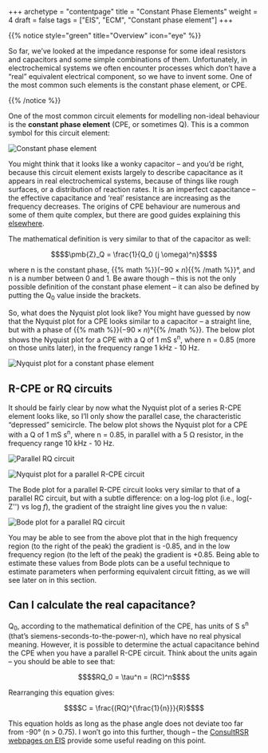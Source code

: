 +++
archetype = "contentpage"
title = "Constant Phase Elements"
weight = 4
draft = false
tags = ["EIS", "ECM", "Constant phase element"]
+++

{{% notice style="green" title="Overview" icon="eye" %}}

So far, we’ve looked at the impedance response for some ideal resistors and capacitors and some simple combinations of them. Unfortunately, in electrochemical systems we often encounter processes which don’t have a “real” equivalent electrical component, so we have to invent some. One of the most common such elements is the constant phase element, or CPE.

{{% /notice %}}

One of the most common circuit elements for modelling non-ideal behaviour is the **constant phase element** (CPE, or sometimes Q). This is a common symbol for this circuit element:

![Constant phase element](/images/experimental-electrochemistry/eis/ec-q.svg?height=40px)

You might think that it looks like a wonky capacitor – and you’d be right, because this circuit element exists largely to describe capacitance as it appears in real electrochemical systems, because of things like rough surfaces, or a distribution of reaction rates. It is an imperfect capacitance – the effective capacitance and ‘real’ resistance are increasing as the frequency decreases. The origins of CPE behaviour are numerous and some of them quite complex, but there are good guides explaining this [elsewhere](http://consultrsr.net/resources/eis/cpe2.htm).

The mathematical definition is very similar to that of the capacitor as well:

```math
$$\pmb{Z}_Q = \frac{1}{Q_0 (j \omega)^n}$$
```

where n is the constant phase, {{% math %}}$(-90 \times n)${{% /math %}}°, and n is a number between 0 and 1. Be aware though – this is not the only possible definition of the constant phase element – it can also be defined by putting the Q<sub>0</sub> value inside the brackets.

So, what does the Nyquist plot look like? You might have guessed by now that the Nyquist plot for a CPE looks similar to a capacitor – a straight line, but with a phase of {{% math %}}$(-90 \times n)$°{{% /math %}}. The below plot shows the Nyquist plot for a CPE with a Q of 1 mS s<sup>n</sup>, where n = 0.85 (more on those units later), in the frequency range 1 kHz - 10 Hz.

![Nyquist plot for a constant phase element](/images/experimental-electrochemistry/eis/nyquist-q.png?width=300px "Nyquist plot for a constant phase element")

## R-CPE or RQ circuits

It should be fairly clear by now what the Nyquist plot of a series R-CPE element looks like, so I’ll only show the parallel case, the characteristic “depressed” semicircle. The below plot shows the Nyquist plot for a CPE with a Q of 1 mS s<sup>n</sup>, where n = 0.85, in parallel with a 5 Ω resistor, in the frequency range 10 kHz - 10 Hz.

![Parallel RQ circuit](/images/experimental-electrochemistry/eis/ec-prq.svg?height=100px)

![Nyquist plot for a parallel R-CPE circuit](/images/experimental-electrochemistry/eis/nyquist-prq.png?width=450px "Nyquist plot for a parallel R-CPE circuit")

The Bode plot for a parallel R-CPE circuit looks very similar to that of a parallel RC circuit, but with a subtle difference: on a log-log plot (i.e., log(-Z'') vs log _f_), the gradient of the straight line gives you the n value:

![Bode plot for a parallel RQ circuit](/images/experimental-electrochemistry/eis/bode-prq.png?width=450px "Bode plot for a parallel RQ circuit")

You may be able to see from the above plot that in the high frequency region (to the right of the peak) the gradient is -0.85, and in the low frequency region (to the left of the peak) the gradient is +0.85. Being able to estimate these values from Bode plots can be a useful technique to estimate parameters when performing equivalent circuit fitting, as we will see later on in this section.

## Can I calculate the real capacitance?

Q<sub>0</sub>, according to the mathematical definition of the CPE, has units of S s<sup>n</sup> (that’s siemens-seconds-to-the-power-n), which have no real physical meaning. However, it is possible to determine the actual capacitance behind the CPE when you have a parallel R-CPE circuit. Think about the units again – you should be able to see that:

```math
$$RQ_0 = \tau^n = (RC)^n$$
```

Rearranging this equation gives:

```math
$$C = \frac{(RQ)^{\frac{1}{n}}}{R}$$
```

This equation holds as long as the phase angle does not deviate too far from -90° (n > 0.75). I won’t go into this further, though – the [ConsultRSR webpages on EIS](http://consultrsr.net/resources/eis/cpecalc.htm) provide some useful reading on this point.